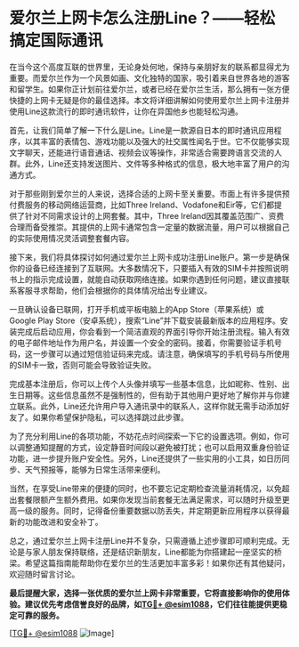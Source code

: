 # 爱尔兰上网卡怎么注册Line？——轻松搞定国际通讯

在当今这个高度互联的世界里，无论身处何地，保持与亲朋好友的联系都显得尤为重要。而爱尔兰作为一个风景如画、文化独特的国家，吸引着来自世界各地的游客和留学生。如果你正计划前往爱尔兰，或者已经在爱尔兰生活，那么拥有一张方便快捷的上网卡无疑是你的最佳选择。本文将详细讲解如何使用爱尔兰上网卡注册并使用Line这款流行的即时通讯软件，让你在异国他乡也能轻松沟通。

首先，让我们简单了解一下什么是Line。Line是一款源自日本的即时通讯应用程序，以其丰富的表情包、游戏功能以及强大的社交属性闻名于世。它不仅能够实现文字聊天，还能进行语音通话、视频会议等操作，非常适合需要跨语言交流的人群。此外，Line还支持发送图片、文件等多种格式的信息，极大地丰富了用户的沟通方式。

对于那些刚到爱尔兰的人来说，选择合适的上网卡至关重要。市面上有许多提供预付费服务的移动网络运营商，比如Three Ireland、Vodafone和Eir等，它们都提供了针对不同需求设计的上网套餐。其中，Three Ireland因其覆盖范围广、资费合理而备受推崇。其提供的上网卡通常包含一定量的数据流量，用户可以根据自己的实际使用情况灵活调整套餐内容。

接下来，我们将具体探讨如何通过爱尔兰上网卡成功注册Line账户。第一步是确保你的设备已经连接到了互联网。大多数情况下，只要插入有效的SIM卡并按照说明书上的指示完成设置，就能自动获取网络连接。如果你遇到任何问题，建议直接联系客服寻求帮助，他们会根据你的具体情况给出专业建议。

一旦确认设备已联网，打开手机或平板电脑上的App Store（苹果系统）或Google Play Store（安卓系统），搜索“Line”并下载安装最新版本的应用程序。安装完成后启动应用，你会看到一个简洁直观的界面引导你开始注册流程。输入有效的电子邮件地址作为用户名，并设置一个安全的密码。接着，你需要验证手机号码，这一步骤可以通过短信验证码来完成。请注意，确保填写的手机号码与所使用的SIM卡一致，否则可能会导致验证失败。

完成基本注册后，你可以上传个人头像并填写一些基本信息，比如昵称、性别、出生日期等。这些信息虽然不是强制性的，但有助于其他用户更好地了解你并与你建立联系。此外，Line还允许用户导入通讯录中的联系人，这样你就无需手动添加好友了。如果你希望保护隐私，可以选择跳过此步骤。

为了充分利用Line的各项功能，不妨花点时间探索一下它的设置选项。例如，你可以调整通知提醒的方式，设定静音时间段以避免被打扰；也可以启用双重身份验证功能，进一步提升账户安全性。另外，Line还提供了一些实用的小工具，如日历同步、天气预报等，能够为日常生活带来便利。

当然，在享受Line带来的便捷的同时，也不要忘记定期检查流量消耗情况，以免超出套餐限额产生额外费用。如果你发现当前套餐无法满足需求，可以随时升级至更高一级的服务。同时，记得备份重要数据以防丢失，并定期更新应用程序以获得最新的功能改进和安全补丁。

总之，通过爱尔兰上网卡注册Line并不复杂，只需遵循上述步骤即可顺利完成。无论是与家人朋友保持联络，还是结识新朋友，Line都能为你搭建起一座坚实的桥梁。希望这篇指南能帮助你在爱尔兰的生活更加丰富多彩！如果你还有其他疑问，欢迎随时留言讨论。

**最后提醒大家，选择一张优质的爱尔兰上网卡非常重要，它将直接影响你的使用体验。建议优先考虑信誉良好的品牌，如[TG💪+ @esim1088](https://t.me/s/esim1088)，它们往往能提供更稳定可靠的服务。**

[[TG💪+ @esim1088](https://t.me/s/esim1088) ![Image](https://i.postimg.cc/4NQfJmqS/Snipaste-2025-05-13-00-14-12.png)]